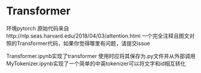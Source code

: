 # Transformer
环境pytorch
原始代码来自http://nlp.seas.harvard.edu/2018/04/03/attention.html
一个完全注释且图文对照的Transformer代码，如果你觉得哪里有问题，请提交issue

Transformer.ipynb实现了transformer 使用时应将其保存为.py文件并从外部调用\
MyTokenizer.ipynb实现了一个简单的中英tokenizer可以将文字和id相互转化
